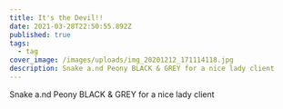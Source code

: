 ```yaml
---
title: It's the Devil!!
date: 2021-03-28T22:50:55.892Z
published: true
tags:
  - tag
cover_image: /images/uploads/img_20201212_171114118.jpg
description: Snake a.nd Peony BLACK & GREY for a nice lady client
---
```

Snake a.nd Peony BLACK & GREY for a nice lady client